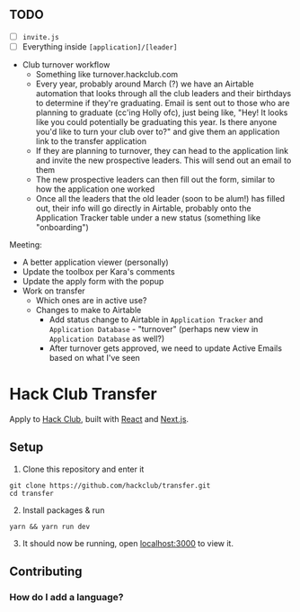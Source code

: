 ## TODO

- [ ] `invite.js`
- [ ] Everything inside `[application]/[leader]`

* Club turnover workflow
  * Something like turnover.hackclub.com
  * Every year, probably around March (?) we have an Airtable automation that looks through all the club leaders and their birthdays to determine if they're graduating. Email is sent out to those who are planning to graduate (cc'ing Holly ofc), just being like, "Hey! It looks like you could potentially be graduating this year. Is there anyone you'd like to turn your club over to?" and give them an application link to the transfer application
  * If they are planning to turnover, they can head to the application link and invite the new prospective leaders. This will send out an email to them
  * The new prospective leaders can then fill out the form, similar to how the application one worked
  * Once all the leaders that the old leader (soon to be alum!) has filled out, their info will go directly in Airtable, probably onto the Application Tracker table under a new status (something like "onboarding")

Meeting:

* A better application viewer (personally)
* Update the toolbox per Kara's comments
* Update the apply form with the popup
* Work on transfer
  * Which ones are in active use?
  * Changes to make to Airtable
    * Add status change to Airtable in `Application Tracker` and `Application Database` - "turnover" (perhaps new view in `Application Database` as well?)
    * After turnover gets approved, we need to update Active Emails based on what I've seen 

# Hack Club Transfer

Apply to [Hack Club](https://hackclub.com), built with [React](https://reactjs.org) and [Next.js](https://nextjs.org).

## Setup

1. Clone this repository and enter it

```
git clone https://github.com/hackclub/transfer.git
cd transfer
```

2. Install packages & run

```
yarn && yarn run dev
```

3. It should now be running, open [localhost:3000](http://localhost:3000) to view it.

## Contributing

### How do I add a language?